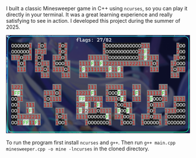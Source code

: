 I built a classic Minesweeper game in C++ using `ncurses`, so you can play it directly in your terminal. It was a great learning experience and really satisfying to see in action. I developed this project during the summer of 2025.

![Demo](https://github.com/Sai-Prabhav/tui_mine/blob/main/tuimine.png?raw=true)

To run the program first install `ncurses` and `g++`. Then run `g++ main.cpp minesweeper.cpp -o mine -lncurses` in the cloned directory.
